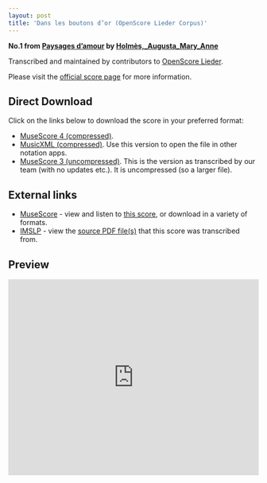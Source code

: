 ```yaml
---
layout: post
title: 'Dans les boutons d’or (OpenScore Lieder Corpus)'
---
```


__No.1 from [Paysages d’amour](https://fourscoreandmore.org/openscore/lieder/Holm%C3%A8s,_Augusta_Mary_Anne/Paysages_d%E2%80%99amour/) by [Holmès,_Augusta_Mary_Anne](https://fourscoreandmore.org/openscore/lieder/Holm%C3%A8s,_Augusta_Mary_Anne)__

Transcribed and maintained by contributors to [OpenScore Lieder].

Please visit the [official score page] for more information.

[official score page]: https://musescore.com/openscore-lieder-corpus/scores/5995356
[OpenScore Lieder]: https://musescore.com/openscore-lieder-corpus

## Direct Download

Click on the links below to download the score in your preferred format:
- [MuseScore 4 (compressed)](https://fourscoreandmore.org/openscore/lieder/Holm%C3%A8s,_Augusta_Mary_Anne/Paysages_d%E2%80%99amour/1_Dans_les_boutons_d%E2%80%99or.mscz).
- [MusicXML (compressed)](https://fourscoreandmore.org/openscore/lieder/Holm%C3%A8s,_Augusta_Mary_Anne/Paysages_d%E2%80%99amour/1_Dans_les_boutons_d%E2%80%99or.mxl). Use this version to open the file in other notation apps.
- [MuseScore 3 (uncompressed)](https://raw.githubusercontent.com/OpenScore/Lieder/refs/heads/main/scores/Holm%C3%A8s,_Augusta_Mary_Anne/Paysages_d%E2%80%99amour/1_Dans_les_boutons_d%E2%80%99or/lc5995356.mscx). This is the version as transcribed by our team (with no updates etc.). It is uncompressed (so a larger file).

## External links

- [MuseScore] - view and listen to [this score][MuseScore], or download in a variety of formats.
- [IMSLP] - view the [source PDF file(s)][IMSLP] that this score was transcribed from.

[MuseScore]: https://musescore.com/score/5995356
[IMSLP]: https://imslp.org/wiki/Special:ReverseLookup/589001

## Preview

<iframe width="100%" height="394" src="https://musescore.com/openscore-lieder-corpus/scores/5995356/embed" frameborder="0" allowfullscreen allow="autoplay; fullscreen"></iframe>
